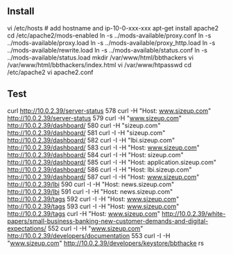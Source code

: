 ## Install

vi /etc/hosts  # add hostname and ip-10-0-xxx-xxx
apt-get install apache2
cd /etc/apache2/mods-enabled
ln -s ../mods-available/proxy.conf
ln -s ../mods-available/proxy.load
ln -s ../mods-available/proxy_http.load
ln -s ../mods-available/rewrite.load
ln -s ../mods-available/status.conf
ln -s ../mods-available/status.load
mkdir /var/www/html/bbthackers
vi /var/www/html/bbthackers/index.html
vi /var/www/htpasswd
cd /etc/apache2
vi apache2.conf

## Test

curl http://10.0.2.39/server-status
  578  curl -H "Host: www.sizeup.com" http://10.0.2.39/server-status
  579  curl -H "www.sizeup.com" http://10.0.2.39/dashboard/
  580  curl -H "sizeup.com" http://10.0.2.39/dashboard/
  581  curl -I -H "sizeup.com" http://10.0.2.39/dashboard/
  582  curl -I -H "lbi.sizeup.com" http://10.0.2.39/dashboard/
  583  curl -I -H "Host: www.sizeup.com" http://10.0.2.39/dashboard/
  584  curl -I -H "Host: sizeup.com" http://10.0.2.39/dashboard/
  585  curl -I -H "Host: application.sizeup.com" http://10.0.2.39/dashboard/
  586  curl -I -H "Host: lbi.sizeup.com" http://10.0.2.39/dashboard/
  587  curl -I -H "Host: www.sizeup.com" http://10.0.2.39/lbi
  590  curl -I -H "Host: news.sizeup.com" http://10.0.2.39/lbi
  591  curl -I -H "Host: news.sizeup.com" http://10.0.2.39/tags
  592  curl -I -H "Host: www.sizeup.com" http://10.0.2.39/tags
  593  curl -I -H "Host: www.sizeup.com" http://10.0.2.39/tags
curl -H "Host: www.sizeup.com" http://10.0.2.39/white-papers/small-business-banking-new-customer-demands-and-digital-expectations/
  552  curl -I -H "www.sizeup.com" http://10.0.2.39/developers/documentation
  553  curl -I -H "www.sizeup.com" http://10.0.2.39/developers/keystore/bbthacke
rs